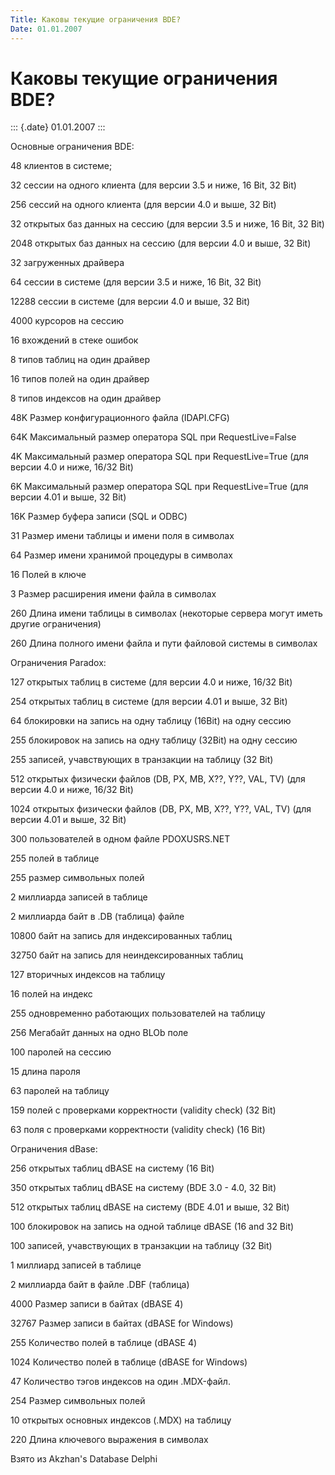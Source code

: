 ```yaml
---
Title: Каковы текущие ограничения BDE?
Date: 01.01.2007
---
```



Каковы текущие ограничения BDE?
===============================

::: {.date}
01.01.2007
:::

Основные ограничения BDE:

48 клиентов в системе;

32 сессии на одного клиента (для версии 3.5 и ниже, 16 Bit, 32 Bit)

256 сессий на одного клиента (для версии 4.0 и выше, 32 Bit)

32 открытых баз данных на сессию (для версии 3.5 и ниже, 16 Bit, 32 Bit)

2048 открытых баз данных на сессию (для версии 4.0 и выше, 32 Bit)

32 загруженных драйвера

64 сессии в системе (для версии 3.5 и ниже, 16 Bit, 32 Bit)

12288 сессии в системе (для версии 4.0 и выше, 32 Bit)

4000 курсоров на сессию

16 вхождений в стеке ошибок

8 типов таблиц на один драйвер

16 типов полей на один драйвер

8 типов индексов на один драйвер

48K Размер конфигурационного файла (IDAPI.CFG)

64K Максимальный размер оператора SQL при RequestLive=False

4K Максимальный размер оператора SQL при RequestLive=True (для версии
4.0 и ниже, 16/32 Bit)

6K Максимальный размер оператора SQL при RequestLive=True (для версии
4.01 и выше, 32 Bit)

16K Размер буфера записи (SQL и ODBC)

31 Размер имени таблицы и имени поля в символах

64 Размер имени хранимой процедуры в символах

16 Полей в ключе

3 Размер расширения имени файла в символах

260 Длина имени таблицы в символах (некоторые сервера могут иметь другие
ограничения)

260 Длина полного имени файла и пути файловой системы в символах

Ограничения Paradox:

127 открытых таблиц в системе (для версии 4.0 и ниже, 16/32 Bit)

254 открытых таблиц в системе (для версии 4.01 и выше, 32 Bit)

64 блокировки на запись на одну таблицу (16Bit) на одну сессию

255 блокировок на запись на одну таблицу (32Bit) на одну сессию

255 записей, учавствующих в транзакции на таблицу (32 Bit)

512 открытых физически файлов (DB, PX, MB, X??, Y??, VAL, TV) (для
версии 4.0 и ниже, 16/32 Bit)

1024 открытых физически файлов (DB, PX, MB, X??, Y??, VAL, TV) (для
версии 4.01 и выше, 32 Bit)

300 пользователей в одном файле PDOXUSRS.NET

255 полей в таблице

255 размер символьных полей

2 миллиарда записей в таблице

2 миллиарда байт в .DB (таблица) файле

10800 байт на запись для индексированных таблиц

32750 байт на запись для неиндексированных таблиц

127 вторичных индексов на таблицу

16 полей на индекс

255 одновременно работающих пользователей на таблицу

256 Мегабайт данных на одно BLOb поле

100 паролей на сессию

15 длина пароля

63 паролей на таблицу

159 полей с проверками корректности (validity check) (32 Bit)

63 поля с проверками корректности (validity check) (16 Bit)

Ограничения dBase:

256 открытых таблиц dBASE на систему (16 Bit)

350 открытых таблиц dBASE на систему (BDE 3.0 - 4.0, 32 Bit)

512 открытых таблиц dBASE на систему (BDE 4.01 и выше, 32 Bit)

100 блокировок на запись на одной таблице dBASE (16 and 32 Bit)

100 записей, учавствующих в транзакции на таблицу (32 Bit)

1 миллиард записей в таблице

2 миллиарда байт в файле .DBF (таблица)

4000 Размер записи в байтах (dBASE 4)

32767 Размер записи в байтах (dBASE for Windows)

255 Количество полей в таблице (dBASE 4)

1024 Количество полей в таблице (dBASE for Windows)

47 Количество тэгов индексов на один .MDX-файл.

254 Размер символьных полей

10 открытых основных индексов (.MDX) на таблицу

220 Длина ключевого выражения в символах

Взято из Akzhan\'s Database Delphi
